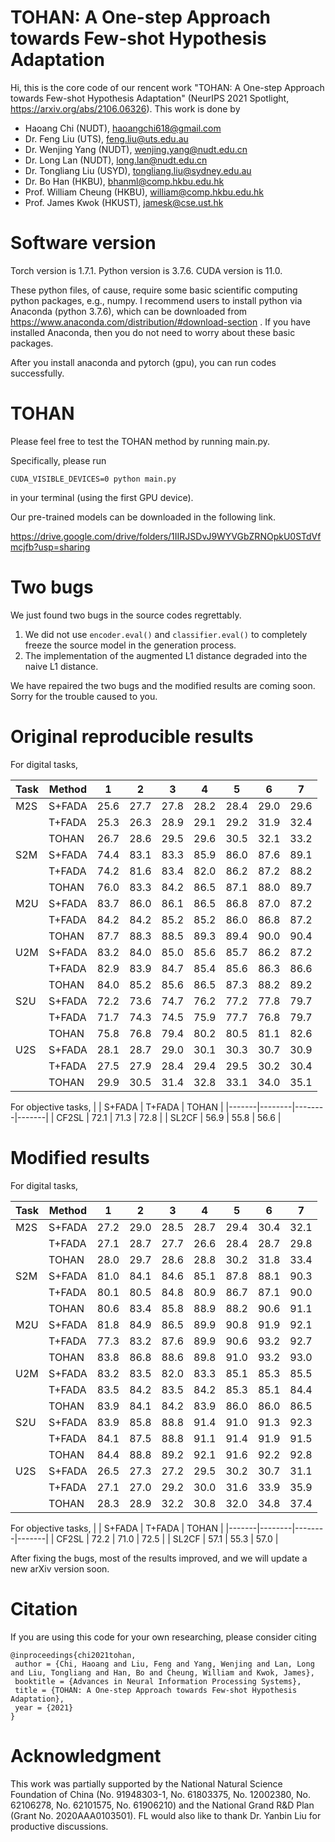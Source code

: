 # TOHAN: A One-step Approach towards Few-shot Hypothesis Adaptation
Hi, this is the core code of our rencent work "TOHAN: A One-step Approach towards Few-shot Hypothesis Adaptation" (NeurIPS 2021 Spotlight, https://arxiv.org/abs/2106.06326). This work is done by

- Haoang Chi (NUDT), haoangchi618@gmail.com
- Dr. Feng Liu (UTS), feng.liu@uts.edu.au
- Dr. Wenjing Yang (NUDT), wenjing.yang@nudt.edu.cn
- Dr. Long Lan (NUDT), long.lan@nudt.edu.cn
- Dr. Tongliang Liu (USYD), tongliang.liu@sydney.edu.au
- Dr. Bo Han (HKBU), bhanml@comp.hkbu.edu.hk
- Prof. William Cheung (HKBU), william@comp.hkbu.edu.hk
- Prof. James Kwok (HKUST), jamesk@cse.ust.hk

# Software version
Torch version is 1.7.1. Python version is 3.7.6. CUDA version is 11.0.

These python files, of cause, require some basic scientific computing python packages, e.g., numpy. I recommend users to install python via Anaconda (python 3.7.6), which can be downloaded from https://www.anaconda.com/distribution/#download-section . If you have installed Anaconda, then you do not need to worry about these basic packages.

After you install anaconda and pytorch (gpu), you can run codes successfully.

# TOHAN
Please feel free to test the TOHAN method by running main.py.

Specifically, please run

```
CUDA_VISIBLE_DEVICES=0 python main.py
```

in your terminal (using the first GPU device).

Our pre-trained models can be downloaded in the following link.

https://drive.google.com/drive/folders/1IIRJSDvJ9WYVGbZRNOpkU0STdVfmcjfb?usp=sharing

# Two bugs
We just found two bugs in the source codes regrettably.
1. We did not use `encoder.eval()` and `classifier.eval()` to completely freeze the source model in the generation process.
2. The implementation of the augmented L1 distance degraded into the naive L1 distance.

We have repaired the two bugs and the modified results are coming soon. Sorry for the trouble caused to you.

# Original reproducible results
For digital tasks,

| Task | Method | 1    | 2    | 3    | 4    | 5    | 6    | 7    |
|------|--------|------|------|------|------|------|------|------|
| M2S  | S+FADA | 25.6 | 27.7 | 27.8 | 28.2 | 28.4 | 29.0 | 29.6 |
|      | T+FADA | 25.3 | 26.3 | 28.9 | 29.1 | 29.2 | 31.9 | 32.4 |
|      | TOHAN  | 26.7 | 28.6 | 29.5 | 29.6 | 30.5 | 32.1 | 33.2 |
| S2M  | S+FADA | 74.4 | 83.1 | 83.3 | 85.9 | 86.0 | 87.6 | 89.1 |
|      | T+FADA | 74.2 | 81.6 | 83.4 | 82.0 | 86.2 | 87.2 | 88.2 |
|      | TOHAN  | 76.0 | 83.3 | 84.2 | 86.5 | 87.1 | 88.0 | 89.7 |
| M2U  | S+FADA | 83.7 | 86.0 | 86.1 | 86.5 | 86.8 | 87.0 | 87.2 |
|      | T+FADA | 84.2 | 84.2 | 85.2 | 85.2 | 86.0 | 86.8 | 87.2 |
|      | TOHAN  | 87.7 | 88.3 | 88.5 | 89.3 | 89.4 | 90.0 | 90.4 |
| U2M  | S+FADA | 83.2 | 84.0 | 85.0 | 85.6 | 85.7 | 86.2 | 87.2 |
|      | T+FADA | 82.9 | 83.9 | 84.7 | 85.4 | 85.6 | 86.3 | 86.6 |
|      | TOHAN  | 84.0 | 85.2 | 85.6 | 86.5 | 87.3 | 88.2 | 89.2 |
| S2U  | S+FADA | 72.2 | 73.6 | 74.7 | 76.2 | 77.2 | 77.8 | 79.7 |
|      | T+FADA | 71.7 | 74.3 | 74.5 | 75.9 | 77.7 | 76.8 | 79.7 |
|      | TOHAN  | 75.8 | 76.8 | 79.4 | 80.2 | 80.5 | 81.1 | 82.6 |
| U2S  | S+FADA | 28.1 | 28.7 | 29.0 | 30.1 | 30.3 | 30.7 | 30.9 |
|      | T+FADA | 27.5 | 27.9 | 28.4 | 29.4 | 29.5 | 30.2 | 30.4 |
|      | TOHAN  | 29.9 | 30.5 | 31.4 | 32.8 | 33.1 | 34.0 | 35.1 |

For objective tasks,
|       | S+FADA | T+FADA | TOHAN |
|-------|--------|--------|-------|
| CF2SL | 72.1   | 71.3   | 72.8  |
| SL2CF | 56.9   | 55.8   | 56.6  |

# Modified results
For digital tasks,

| Task | Method | 1    | 2    | 3    | 4    | 5    | 6    | 7    |
|------|--------|------|------|------|------|------|------|------|
| M2S  | S+FADA | 27.2 | 29.0 | 28.5 | 28.7 | 29.4 | 30.4 | 32.1 |
|      | T+FADA | 27.1 | 28.7 | 27.7 | 26.6 | 28.4 | 28.7 | 29.8 |
|      | TOHAN  | 28.0 | 29.7 | 28.6 | 28.8 | 30.2 | 31.8 | 33.4 |
| S2M  | S+FADA | 81.0 | 84.1 | 84.6 | 85.1 | 87.8 | 88.1 | 90.3 |
|      | T+FADA | 80.1 | 80.5 | 84.8 | 80.9 | 86.7 | 87.1 | 90.0 |
|      | TOHAN  | 80.6 | 83.4 | 85.8 | 88.9 | 88.2 | 90.6 | 91.1 |
| M2U  | S+FADA | 81.8 | 84.9 | 86.5 | 89.9 | 90.8 | 91.9 | 92.1 |
|      | T+FADA | 77.3 | 83.2 | 87.6 | 89.9 | 90.6 | 93.2 | 92.7 |
|      | TOHAN  | 83.8 | 86.8 | 88.6 | 89.8 | 91.0 | 93.2 | 93.0 |
| U2M  | S+FADA | 83.2 | 83.5 | 82.0 | 83.3 | 85.1 | 85.3 | 85.5 |
|      | T+FADA | 83.5 | 84.2 | 83.5 | 84.2 | 85.3 | 85.1 | 84.4 |
|      | TOHAN  | 83.9 | 84.1 | 84.2 | 83.9 | 86.0 | 86.0 | 86.5 |
| S2U  | S+FADA | 83.9 | 85.8 | 88.8 | 91.4 | 91.0 | 91.3 | 92.3 |
|      | T+FADA | 84.1 | 87.5 | 88.8 | 91.1 | 91.4 | 91.9 | 91.5 |
|      | TOHAN  | 84.4 | 88.8 | 89.2 | 92.1 | 91.6 | 92.2 | 92.8 |
| U2S  | S+FADA | 26.5 | 27.3 | 27.2 | 29.5 | 30.2 | 30.7 | 31.1 |
|      | T+FADA | 27.1 | 27.0 | 29.2 | 30.0 | 31.6 | 33.9 | 35.9 |
|      | TOHAN  | 28.3 | 28.9 | 32.2 | 30.8 | 32.0 | 34.8 | 37.4 |

For objective tasks,
|       | S+FADA | T+FADA | TOHAN |
|-------|--------|--------|-------|
| CF2SL | 72.2   | 71.0   | 72.5  |
| SL2CF | 57.1   | 55.3   | 57.0  |

After fixing the bugs, most of the results improved, and we will update a new arXiv version soon.

# Citation
If you are using this code for your own researching, please consider citing

```
@inproceedings{chi2021tohan,
 author = {Chi, Haoang and Liu, Feng and Yang, Wenjing and Lan, Long and Liu, Tongliang and Han, Bo and Cheung, William and Kwok, James},
 booktitle = {Advances in Neural Information Processing Systems},
 title = {TOHAN: A One-step Approach towards Few-shot Hypothesis Adaptation},
 year = {2021}
}
```
# Acknowledgment
This work was partially supported by the National Natural Science Foundation of China (No.
91948303-1, No. 61803375, No. 12002380, No. 62106278, No. 62101575, No. 61906210)
and the National Grand R&D Plan (Grant No. 2020AAA0103501). FL would also like to thank Dr.
Yanbin Liu for productive discussions.
